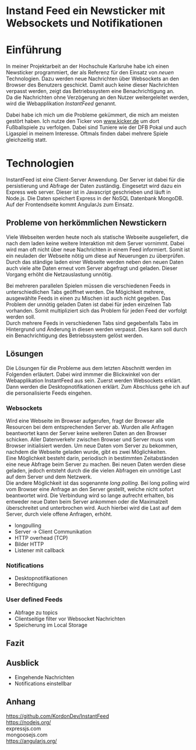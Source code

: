 # Instand Feed ein Newsticker mit Websockets und Notifikationen
# Einführung
In meiner Projektarbeit an der Hochschule Karlsruhe habe ich einen Newsticker programmiert, der als Referenz für den Einsatz von *neuen* Technologien. Dazu werden neue Nachrichten über Websockets an den Browser des Benutzers geschickt. Damit auch keine dieser Nachrichten verpasst werden, zeigt das Betriebssystem eine Benachrichtigung an.  
Da die Nachrichten ohne Verzögerung an den Nutzer weitergeleitet werden, wird die Webapplikation *InstantFeed* genannt.

Dabei habe ich mich um die Probleme gekümmert, die mich am meisten gestört haben. Ich nutze den Ticker von www.kicker.de um dort Fußballspiele zu verfolgen. Dabei sind Tuniere wie der DFB Pokal und auch Ligaspiel in meinem Interesse. Oftmals finden dabei mehrere Spiele gleichzeitig statt.

# Technologien
InstantFeed ist eine Client-Server Anwendung. Der Server ist dabei für die persistierung und Abfrage der Daten zuständig. Eingesetzt wird dazu ein Express web server. Dieser ist in Javascript geschrieben und läuft in Node.js. Die Daten speichert Express in der NoSQL Datenbank MongoDB. Auf der Frontendseite kommt AngularJs zum Einsatz.

## Probleme von herkömmlichen Newstickern
Viele Webseiten werden heute noch als statische Webseite ausgeliefert, die nach dem laden keine weitere Interaktion mit dem Server vornimmt. Dabei wird man oft nicht über neue Nachrichten in einem Feed informiert. Somit ist ein neuladen der Webseite nötig um diese auf Neuerungen zu überprüfen.  
Durch das ständige laden einer Webseite werden neben den neuen Daten auch viele alte Daten erneut vom Server abgefragt und geladen. Dieser Vorgang erhöht die Netzauslastung unnötig.

Bei mehreren parallelen Spielen müssen die verschiedenen Feeds in unterschiedlichen Tabs geöffnet werden. Die Mögichkeit mehrere, ausgewählte Feeds in einen zu Mischen ist auch nicht gegeben. Das Problem der unnötig geladen Daten ist dabei für jeden einzelnen Tab vorhanden. Somit multipliziert sich das Problem für jeden Feed der vorfolgt werden soll.  
Durch mehrere Feeds in verschiedenen Tabs sind gegebenfalls Tabs im Hintergrund und Änderung in diesen werden verpasst. Dies kann soll durch ein Benachrichtigung des Betriebssystem gelöst werden.


## Lösungen
Die Lösungen für die Probleme aus dem letzten Abschnitt werden im Folgenden erläutert. Dabei wird immmer die Blickwinkel von der Webapplikation InstantFeed aus sein. Zuerst werden Websockets erklärt. Dann werden die Desktopnotifikationen erklärt. Zum Abschluss gehe ich auf die personalisierte Feeds eingehen.

### Websockets
Wird eine Webseite im Browser aufgerufen, fragt der Browser alle Resourcen bei dem entsprechenden Server ab. Wurden alle Anfragen beantwortet kann der Server keine weiteren Daten an den Browser schicken. Aller Datenverkehr zwischen Browser und Server muss vom Browser initialisiert werden. Um neue Daten vom Server zu bekommen, nachdem die Webseite geladen wurde, gibt es zwei Möglichkeiten.  
Eine Möglichkeit besteht darin, periodisch in bestimmten Zeitabständen eine neue Abfrage beim Server zu machen. Bei neuen Daten werden diese geladen, jedoch entsteht durch die die vielen Abfragen ein unnötige Last auf dem Server und dem Netzwerk.  
Die andere Möglichkeit ist das sogenannte *long polling*. Bei long polling wird vom Browser eine Anfrage an den Server gestellt, welche nicht sofort beantwortet wird. Die Verbindung wird so lange aufrecht erhalten, bis entweder neue Daten beim Server ankommen oder die Maximalzeit überschreitet und unterbrochen wird. Auch hierbei wird die Last auf dem Server, durch viele offene Anfragen, erhöht.


* longpulling
* Server -> Client Communikation
* HTTP overhead (TCP)
* Bilder HTTP
* Listener mit callback


### Notifications
* Desktopnotifikationen
* Berechtigung


### User defined Feeds
* Abfrage zu topics
* Clientseitige filter vor Websocket Nachrichten
* Speicherung im Local Storage

## Fazit


## Ausblick
* Eingehende Nachrichten
* Notifications einstellbar

## Anhang
https://github.com/KordonDev/InstantFeed  
https://nodejs.org/  
expressjs.com  
mongoosejs.com  
https://angularjs.org/
